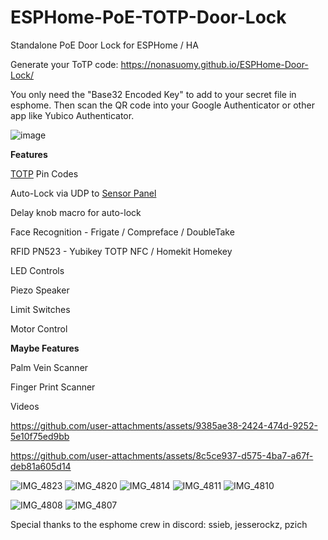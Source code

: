 # ESPHome-PoE-TOTP-Door-Lock
Standalone PoE Door Lock for ESPHome / HA

Generate your ToTP code: https://nonasuomy.github.io/ESPHome-Door-Lock/

You only need the "Base32 Encoded Key" to add to your secret file in esphome. Then scan the QR code into your Google Authenticator or other app like Yubico Authenticator.

![image](https://github.com/user-attachments/assets/1ce40b82-e158-4852-8764-35c7b0fdb3b9)

**Features**

[TOTP](https://github.com/NonaSuomy/esphome/tree/totp/esphome/components/totp) Pin Codes

Auto-Lock via UDP to [Sensor Panel](https://github.com/NonaSuomy/ESPHome-Standalone-Rack-Mount-Alarm-Panel)

Delay knob macro for auto-lock

Face Recognition - Frigate / Compreface / DoubleTake

RFID PN523 - Yubikey TOTP NFC / Homekit Homekey

LED Controls

Piezo Speaker

Limit Switches

Motor Control

**Maybe Features**

Palm Vein Scanner

Finger Print Scanner


Videos

https://github.com/user-attachments/assets/9385ae38-2424-474d-9252-5e10f75ed9bb

https://github.com/user-attachments/assets/8c5ce937-d575-4ba7-a67f-deb81a605d14

![IMG_4823](https://github.com/user-attachments/assets/9a781541-7756-4bc7-a405-9dbed2648b56)
![IMG_4820](https://github.com/user-attachments/assets/6bd1ac63-4605-421f-be82-58db4b258806)
![IMG_4814](https://github.com/user-attachments/assets/24dd9078-e968-4c4d-85bc-d2eb15fbce83)
![IMG_4811](https://github.com/user-attachments/assets/f4c2172f-d9bb-432c-b15d-057c316f9fa6)
![IMG_4810](https://github.com/user-attachments/assets/150ee124-b38c-4d57-ad51-f7c8ba9aeb02)

![IMG_4808](https://github.com/user-attachments/assets/dffecc4f-ddcd-46fd-b395-2961e8ddc743)
![IMG_4807](https://github.com/user-attachments/assets/d9a0b240-5298-43ff-9a54-defecba8813a)

Special thanks to the esphome crew in discord: ssieb, jesserockz, pzich
